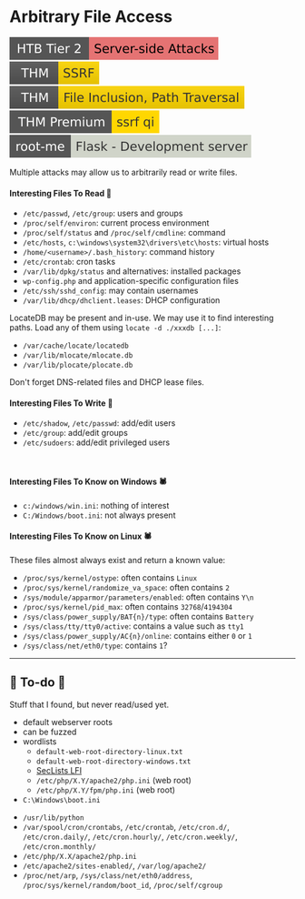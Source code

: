 # Arbitrary File Access

[![server_side_attacks](../../../../_badges/htb/server_side_attacks.svg)](https://academy.hackthebox.com/course/preview/server-side-attacks)
[![ssrfhr](../../../../_badges/thm/ssrfhr.svg)](https://tryhackme.com/room/ssrfhr)
[![filepathtraversal](../../../../_badges/thm/filepathtraversal.svg)](https://tryhackme.com/r/room/filepathtraversal)
[![ssrfqi](../../../../_badges/thmp/ssrfqi.svg)](https://tryhackme.com/room/ssrfqi)
[![flask_development_server](../../../../_badges/rootme/web_server/flask_development_server.svg)](https://www.root-me.org/en/Challenges/Web-Server/Flask-Development-server)

Multiple attacks may allow us to arbitrarily read or write files.

<div class="row row-cols-lg-2"><div>

#### Interesting Files To Read 🤖

* `/etc/passwd`, `/etc/group`: users and groups
* `/proc/self/environ`: current process environment
* `/proc/self/status` and `/proc/self/cmdline`: command
* `/etc/hosts`, `c:\windows\system32\drivers\etc\hosts`: virtual hosts
* `/home/<username>/.bash_history`: command history
* `/etc/crontab`: cron tasks
* `/var/lib/dpkg/status` and alternatives: installed packages
* `wp-config.php` and application-specific configuration files
* `/etc/ssh/sshd_config`: may contain usernames
* `/var/lib/dhcp/dhclient.leases`: DHCP configuration

LocateDB may be present and in-use. We may use it to find interesting paths. Load any of them using `locate -d ./xxxdb [...]`:

* `/var/cache/locate/locatedb`
* `/var/lib/mlocate/mlocate.db`
* `/var/lib/plocate/plocate.db`

Don't forget DNS-related files and DHCP lease files.
</div><div>

#### Interesting Files To Write 🐲

* `/etc/shadow`, `/etc/passwd`: add/edit users
* `/etc/group`: add/edit groups
* `/etc/sudoers`: add/edit privileged users

<br>

#### Interesting Files To Know on Windows 🕷️

* `c:/windows/win.ini`: nothing of interest
* `C:/Windows/boot.ini`: not always present

#### Interesting Files To Know on Linux 🕷️

These files almost always exist and return a known value:

* `/proc/sys/kernel/ostype`: often contains `Linux`
* `/proc/sys/kernel/randomize_va_space`: often contains `2`
* `/sys/module/apparmor/parameters/enabled`: often contains `Y\n`
* `/proc/sys/kernel/pid_max`: often contains `32768`/`4194304`
* `/sys/class/power_supply/BAT{n}/type`: often contains `Battery`
* `/sys/class/tty/tty0/active`: contains a value such as `tty1`
* `/sys/class/power_supply/AC{n}/online`: contains either `0` or `1`
* `/sys/class/net/eth0/type`: contains `1`?
</div></div>

<hr class="sep-both">

## 👻 To-do 👻

Stuff that I found, but never read/used yet.

<div class="row row-cols-lg-2"><div>

* default webserver roots
* can be fuzzed
* wordlists
    * `default-web-root-directory-linux.txt`
    * `default-web-root-directory-windows.txt`
    * [SecLists LFI](https://github.com/danielmiessler/SecLists/tree/master/Fuzzing/LFI)
    * `/etc/php/X.Y/apache2/php.ini` (web root)
    * `/etc/php/X.Y/fpm/php.ini` (web root)
* `C:\Windows\boot.ini`
</div><div>

* `/usr/lib/python`
* `/var/spool/cron/crontabs`, `/etc/crontab`, `/etc/cron.d/`, `/etc/cron.daily/`, `/etc/cron.hourly/`, `/etc/cron.weekly/`, `/etc/cron.monthly/`
* `/etc/php/X.X/apache2/php.ini`
* `/etc/apache2/sites-enabled/`, `/var/log/apache2/`
* `/proc/net/arp`, `/sys/class/net/eth0/address`, `/proc/sys/kernel/random/boot_id`, `/proc/self/cgroup`
</div></div>